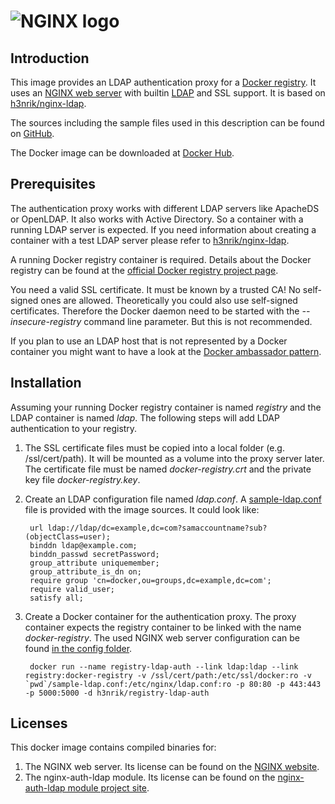 # ![NGINX logo](https://raw.github.com/g17/registry-ldap-auth/master/images/NginxLogo.gif)

## Introduction

This image provides an LDAP authentication proxy for a [Docker registry](https://github.com/docker/docker-registry). It uses an [NGINX web server](https://github.com/nginx/nginx) with builtin [LDAP](https://github.com/kvspb/nginx-auth-ldap) and SSL support. It is based on [h3nrik/nginx-ldap](https://registry.hub.docker.com/u/h3nrik/nginx-ldap/).

The sources including the sample files used in this description can be found on [GitHub](https://github.com/g17/registry-ldap-auth).

The Docker image can be downloaded at [Docker Hub](https://registry.hub.docker.com/u/h3nrik/registry-ldap-auth/).

## Prerequisites

The authentication proxy works with different LDAP servers like ApacheDS or OpenLDAP. It also works with Active Directory. So a container with a running LDAP server is expected. If you need information about creating a container with a test LDAP server please refer to [h3nrik/nginx-ldap](https://registry.hub.docker.com/u/h3nrik/nginx-ldap/).

A running Docker registry container is required. Details about the Docker registry can be found at the [official Docker registry project page](https://github.com/docker/docker-registry/blob/master/README.md).

You need a valid SSL certificate. It must be known by a trusted CA! No self-signed ones are allowed. Theoretically you could also use self-signed certificates. Therefore the Docker daemon need to be started with the *--insecure-registry* command line parameter. But this is not recommended.

If you plan to use an LDAP host that is not represented by a Docker container you might want to have a look at the [Docker ambassador pattern](https://docs.docker.com/articles/ambassador_pattern_linking/).

## Installation

Assuming your running Docker registry container is named *registry* and the LDAP container is named *ldap*. The following steps will add LDAP authentication to your registry.

1. The SSL certificate files must be copied into a local folder (e.g. /ssl/cert/path). It will be mounted as a volume into the proxy server later. The certificate file must be named *docker-registry.crt* and the private key file *docker-registry.key*.

2. Create an LDAP configuration file named *ldap.conf*. A [sample-ldap.conf](/sample-ldap.conf) file is provided with the image sources. It could look like:

		url ldap://ldap/dc=example,dc=com?samaccountname?sub?(objectClass=user);
		binddn ldap@example.com;
		binddn_passwd secretPassword;
		group_attribute uniquemember;
		group_attribute_is_dn on;
		require group 'cn=docker,ou=groups,dc=example,dc=com';
		require valid_user;
		satisfy all;	

3. Create a Docker container for the authentication proxy. The proxy container expects the registry container to be linked with the name *docker-registry*. The used NGINX web server configuration can be found [in the config folder](/config/).

		docker run --name registry-ldap-auth --link ldap:ldap --link registry:docker-registry -v /ssl/cert/path:/etc/ssl/docker:ro -v `pwd`/sample-ldap.conf:/etc/nginx/ldap.conf:ro -p 80:80 -p 443:443 -p 5000:5000 -d h3nrik/registry-ldap-auth

## Licenses

This docker image contains compiled binaries for:

1. The NGINX web server. Its license can be found on the [NGINX website](http://nginx.org/LICENSE).
2. The nginx-auth-ldap module. Its license can be found on the [nginx-auth-ldap module project site](https://github.com/kvspb/nginx-auth-ldap/blob/master/LICENSE).
